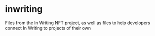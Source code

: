 # inwriting
Files from the In Writing NFT project, as well as files to help developers connect In Writing to projects of their own
